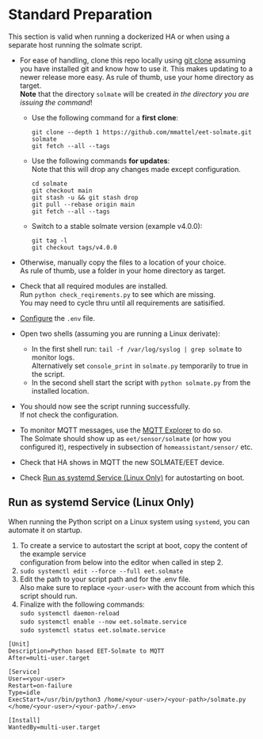 # Standard Preparation

This section is valid when running a dockerized HA or when using a separate host running the solmate script.

* For ease of handling, clone this repo locally using [git clone](https://github.com/git-guides/git-clone) assuming you have installed git and know how to use it. This makes updating to a newer release more easy. As rule of thumb, use your home directory as target.  
**Note** that the directory `solmate` will be created *in the directory you are issuing the command*!

  * Use the following command for a **first clone**:  
    ```
    git clone --depth 1 https://github.com/mmattel/eet-solmate.git solmate
    git fetch --all --tags
    ```
  * Use the following commands **for updates**:  
    Note that this will drop any changes made except configuration.  
    ```
    cd solmate
    git checkout main
    git stash -u && git stash drop
    git pull --rebase origin main
    git fetch --all --tags
    ```
  * Switch to a stable solmate version (example v4.0.0):
    ```
    git tag -l
    git checkout tags/v4.0.0
    ```
* Otherwise, manually copy the files to a location of your choice.  
  As rule of thumb, use a folder in your home directory as target.
* Check that all required modules are installed.  
  Run `python check_reqirements.py` to see which are missing.  
  You may need to cycle thru until all requirements are satisified.
* [Configure](configuration.md) the `.env` file.
* Open two shells (assuming you are running a Linux derivate):
  * In the first shell run: `tail -f /var/log/syslog | grep solmate` to monitor logs. <br>
Alternatively set `console_print` in `solmate.py` temporarily to true in the script.
  * In the second shell start the script with `python solmate.py` from the installed location.
* You should now see the script running successfully.  
  If not check the configuration.
* To monitor MQTT messages, use the [MQTT Explorer](https://github.com/mmattel/Raspberry-Pi-Setup/tree/main#steps) to do so.  
  The Solmate should show up as `eet/sensor/solmate` (or how you configured it), respectively in subsection of `homeassistant/sensor/` etc.
* Check that HA shows in MQTT the new SOLMATE/EET device.
* Check [Run as systemd Service (Linux Only)](#run-as-systemd-service-linux-only) for autostarting on boot.

## Run as systemd Service (Linux Only)

When running the Python script on a Linux system using `systemd`, you can automate it on startup.

1. To create a service to autostart the script at boot, copy the content of the example service  
configuration from below into the editor when called in step 2.
2. `sudo systemctl edit --force --full eet.solmate`
3. Edit the path to your script path and for the .env file.  
Also make sure to replace `<your-user>` with the account from which this script should run.
4. Finalize with the following commands:  
`sudo systemctl daemon-reload`  
`sudo systemctl enable --now eet.solmate.service`  
`sudo systemctl status eet.solmate.service` 

```
[Unit]
Description=Python based EET-Solmate to MQTT
After=multi-user.target

[Service]
User=<your-user>
Restart=on-failure
Type=idle
ExecStart=/usr/bin/python3 /home/<your-user>/<your-path>/solmate.py </home/<your-user>/<your-path>/.env>

[Install]
WantedBy=multi-user.target
```
